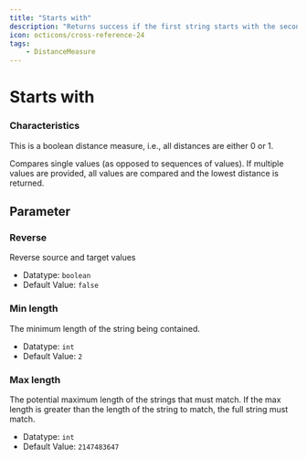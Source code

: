 ```yaml
---
title: "Starts with"
description: "Returns success if the first string starts with the second string, failure otherwise."
icon: octicons/cross-reference-24
tags: 
    - DistanceMeasure
---
```

# Starts with
<!-- This file was generated - DO NOT CHANGE IT MANUALLY -->




### Characteristics
This is a boolean distance measure, i.e., all distances are either 0 or 1.

Compares single values (as opposed to sequences of values). If multiple values are provided, all values are compared and the lowest distance is returned.

## Parameter

### Reverse

Reverse source and target values

- Datatype: `boolean`
- Default Value: `false`



### Min length

The minimum length of the string being contained.

- Datatype: `int`
- Default Value: `2`



### Max length

The potential maximum length of the strings that must match. If the max length is greater than the length of the string to match, the full string must match.

- Datatype: `int`
- Default Value: `2147483647`



